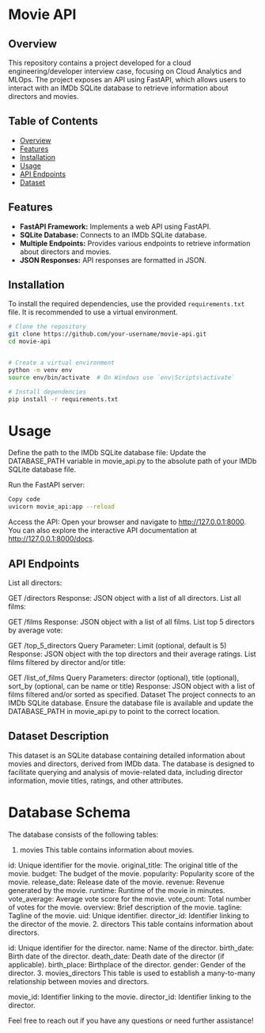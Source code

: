 # Movie API

## Overview

This repository contains a project developed for a cloud engineering/developer interview case, focusing on Cloud Analytics and MLOps. The project exposes an API using FastAPI, which allows users to interact with an IMDb SQLite database to retrieve information about directors and movies.

## Table of Contents

- [Overview](#overview)
- [Features](#features)
- [Installation](#installation)
- [Usage](#usage)
- [API Endpoints](#api-endpoints)
- [Dataset](#dataset)


## Features

- **FastAPI Framework:** Implements a web API using FastAPI.
- **SQLite Database:** Connects to an IMDb SQLite database.
- **Multiple Endpoints:** Provides various endpoints to retrieve information about directors and movies.
- **JSON Responses:** API responses are formatted in JSON.

## Installation

To install the required dependencies, use the provided `requirements.txt` file. It is recommended to use a virtual environment.

```bash
# Clone the repository
git clone https://github.com/your-username/movie-api.git
cd movie-api


# Create a virtual environment
python -m venv env
source env/bin/activate  # On Windows use `env\Scripts\activate`

# Install dependencies
pip install -r requirements.txt
```
# Usage
Define the path to the IMDb SQLite database file: Update the DATABASE_PATH variable in movie_api.py to the absolute path of your IMDb SQLite database file.

Run the FastAPI server:

```bash
Copy code
uvicorn movie_api:app --reload
```
Access the API: Open your browser and navigate to http://127.0.0.1:8000. You can also explore the interactive API documentation at http://127.0.0.1:8000/docs.

## API Endpoints
List all directors:

GET /directors
Response: JSON object with a list of all directors.
List all films:

GET /films
Response: JSON object with a list of all films.
List top 5 directors by average vote:

GET /top_5_directors
Query Parameter: Limit (optional, default is 5)
Response: JSON object with the top directors and their average ratings.
List films filtered by director and/or title:

GET /list_of_films
Query Parameters: director (optional), title (optional), sort_by (optional, can be name or title)
Response: JSON object with a list of films filtered and/or sorted as specified.
Dataset
The project connects to an IMDb SQLite database. Ensure the database file is available and update the DATABASE_PATH in movie_api.py to point to the correct location.


## Dataset Description
This dataset is an SQLite database containing detailed information about movies and directors, derived from IMDb data. The database is designed to facilitate querying and analysis of movie-related data, including director information, movie titles, ratings, and other attributes.

# Database Schema
The database consists of the following tables:

1. movies
This table contains information about movies.

id: Unique identifier for the movie.
original_title: The original title of the movie.
budget: The budget of the movie.
popularity: Popularity score of the movie.
release_date: Release date of the movie.
revenue: Revenue generated by the movie.
runtime: Runtime of the movie in minutes.
vote_average: Average vote score for the movie.
vote_count: Total number of votes for the movie.
overview: Brief description of the movie.
tagline: Tagline of the movie.
uid: Unique identifier.
director_id: Identifier linking to the director of the movie.
2. directors
This table contains information about directors.

id: Unique identifier for the director.
name: Name of the director.
birth_date: Birth date of the director.
death_date: Death date of the director (if applicable).
birth_place: Birthplace of the director.
gender: Gender of the director.
3. movies_directors
This table is used to establish a many-to-many relationship between movies and directors.

movie_id: Identifier linking to the movie.
director_id: Identifier linking to the director.

Feel free to reach out if you have any questions or need further assistance!